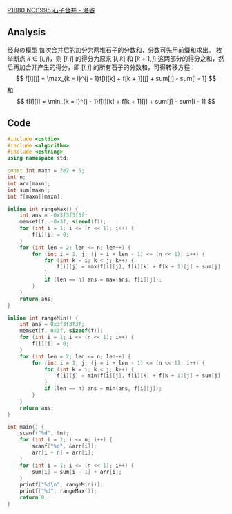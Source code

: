 [P1880 NOI1995 石子合并 - 洛谷](https://www.luogu.com.cn/problem/P1880)
## Analysis
经典の模型
每次合并后的加分为两堆石子的分数和，分数可先用前缀和求出。
枚举断点 $k\in[i,j)$，则 $[i, j]$ 的得分为原来 $[i, k]$ 和 $[k + 1, j]$ 这两部分的得分之和，然后再加合并产生的得分，即 $[i, j]$ 的所有石子的分数和，可得转移方程：
$$
f[i][j] = \max_{k = i}^{j - 1}f[i][k] + f[k + 1][j] + sum[j] - sum[i - 1]
$$
和
$$
f[i][j] = \min_{k = i}^{j - 1}f[i][k] + f[k + 1][j] + sum[j] - sum[i - 1]
$$
## Code
```cpp
#include <cstdio>
#include <algorithm>
#include <cstring>
using namespace std;

const int maxn = 2e2 + 5;
int n;
int arr[maxn];
int sum[maxn];
int f[maxn][maxn];

inline int rangeMax() {
    int ans = -0x3f3f3f3f;
    memset(f, -0x3f, sizeof(f));
    for (int i = 1; i <= (n << 1); i++) {
        f[i][i] = 0;
    }
    for (int len = 2; len <= n; len++) {
        for (int i = 1, j; (j = i + len - 1) <= (n << 1); i++) {
            for (int k = i; k < j; k++) {
                f[i][j] = max(f[i][j], f[i][k] + f[k + 1][j] + sum[j] - sum[i - 1]);
            }
            if (len == n) ans = max(ans, f[i][j]);
        }
    }
    return ans;
}

inline int rangeMin() {
    int ans = 0x3f3f3f3f;
    memset(f, 0x3f, sizeof(f));
    for (int i = 1; i <= (n << 1); i++) {
        f[i][i] = 0;
    }
    for (int len = 2; len <= n; len++) {
        for (int i = 1, j; (j = i + len - 1) <= (n << 1); i++) {
            for (int k = i; k < j; k++) {
                f[i][j] = min(f[i][j], f[i][k] + f[k + 1][j] + sum[j] - sum[i - 1]);
            }
            if (len == n) ans = min(ans, f[i][j]);
        }
    }
    return ans;
}

int main() {
    scanf("%d", &n);
    for (int i = 1; i <= n; i++) {
        scanf("%d", &arr[i]);
        arr[i + n] = arr[i];
    }
    for (int i = 1; i <= (n << 1); i++) {
        sum[i] = sum[i - 1] + arr[i];
    }
    printf("%d\n", rangeMin());
    printf("%d", rangeMax());
    return 0;
}
```
